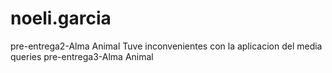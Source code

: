# noeli.garcia
pre-entrega2-Alma Animal
Tuve inconvenientes con la aplicacion del media queries 
pre-entrega3-Alma Animal
